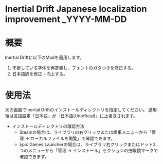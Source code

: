 # Inertial Drift Japanese localization improvement _YYYY-MM-DD

# 概要

Inertial Driftに以下のModを適用します。

1. 不足している字体を再定義し、フォントのガタつきを修正する。
2. 日本語訳を修正・向上する。

# 使用法

次の画面でInertial Driftのインストールディレクトリを指定してください。
適用後は言語設定「日本語」が「日本語(Unofficial)」に上書きされます。

- インストールディレクトリの確認方法
  - Steamの場合は、ライブラリの右クリックまたは歯車メニューから「管理 → ローカルファイルを閲覧」で確認できます。
  - Epic Games Launcherの場合は、ライブラリ右クリックまたはドット3つのメニューから「管理 → インストール」セクションの虫眼鏡マークで確認できます。
  